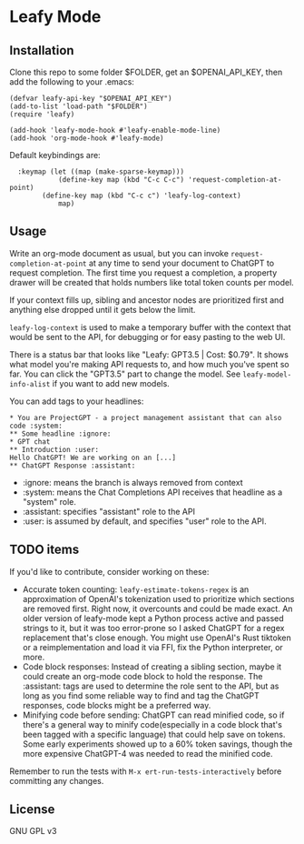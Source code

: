 # Leafy Mode
## Installation

Clone this repo to some folder $FOLDER, get an $OPENAI_API_KEY, then add the following to your .emacs:

```elisp
(defvar leafy-api-key "$OPENAI_API_KEY")
(add-to-list 'load-path "$FOLDER")
(require 'leafy)

(add-hook 'leafy-mode-hook #'leafy-enable-mode-line)
(add-hook 'org-mode-hook #'leafy-mode)
```

Default keybindings are:

```elisp
  :keymap (let ((map (make-sparse-keymap)))
            (define-key map (kbd "C-c C-c") 'request-completion-at-point)
	    (define-key map (kbd "C-c c") 'leafy-log-context)
            map)
```

## Usage

Write an org-mode document as usual, but you can invoke `request-completion-at-point` at any time to send your document to ChatGPT to request completion. The first time you request a completion, a property drawer will be created that holds numbers like total token counts per model.

If your context fills up, sibling and ancestor nodes are prioritized first and anything else dropped until it gets below the limit.

`leafy-log-context` is used to make a temporary buffer with the context that would be sent to the API, for debugging or for easy pasting to the web UI.

There is a status bar that looks like "Leafy: GPT3.5 | Cost: $0.79". It shows what model you're making API requests to, and how much you've spent so far. You can click the "GPT3.5" part to change the model. See `leafy-model-info-alist` if you want to add new models.

You can add tags to your headlines:
```
* You are ProjectGPT - a project management assistant that can also code :system:
** Some headline :ignore:
* GPT chat
** Introduction :user:
Hello ChatGPT! We are working on an [...]
** ChatGPT Response :assistant:
```
* :ignore: means the branch is always removed from context
* :system: means the Chat Completions API receives that headline as a "system" role.
* :assistant: specifies "assistant" role to the API
* :user: is assumed by default, and specifies "user" role to the API.

## TODO items
If you'd like to contribute, consider working on these:

* Accurate token counting: `leafy-estimate-tokens-regex` is an approximation of OpenAI's tokenization used to prioritize which sections are removed first. Right now, it overcounts and could be made exact. An older version of leafy-mode kept a Python process active and passed strings to it, but it was too error-prone so I asked ChatGPT for a regex replacement that's close enough. You might use OpenAI's Rust tiktoken or a reimplementation and load it via FFI, fix the Python interpreter, or more.
* Code block responses: Instead of creating a sibling section, maybe it could create an org-mode code block to hold the response. The :assistant: tags are used to determine the role sent to the API, but as long as you find some reliable way to find and tag the ChatGPT responses, code blocks might be a preferred way.
* Minifying code before sending: ChatGPT can read minified code, so if there's a general way to minify code(especially in a code block that's been tagged with a specific language) that could help save on tokens. Some early experiments showed up to a 60% token savings, though the more expensive ChatGPT-4 was needed to read the minified code.

Remember to run the tests with `M-x ert-run-tests-interactively` before committing any changes.

## License

GNU GPL v3

